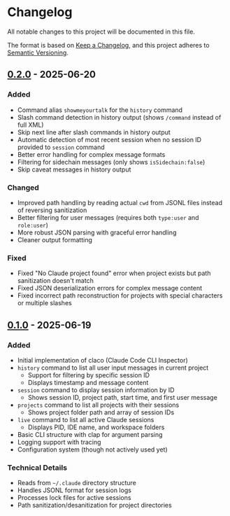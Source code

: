 # Changelog

All notable changes to this project will be documented in this file.

The format is based on [Keep a Changelog](https://keepachangelog.com/en/1.0.0/),
and this project adheres to [Semantic Versioning](https://semver.org/spec/v2.0.0.html).

## [0.2.0] - 2025-06-20

### Added
- Command alias `showmeyourtalk` for the `history` command
- Slash command detection in history output (shows `/command` instead of full XML)
- Skip next line after slash commands in history output
- Automatic detection of most recent session when no session ID provided to `session` command
- Better error handling for complex message formats
- Filtering for sidechain messages (only shows `isSidechain:false`)
- Skip caveat messages in history output

### Changed
- Improved path handling by reading actual `cwd` from JSONL files instead of reversing sanitization
- Better filtering for user messages (requires both `type:user` and `role:user`)
- More robust JSON parsing with graceful error handling
- Cleaner output formatting

### Fixed
- Fixed "No Claude project found" error when project exists but path sanitization doesn't match
- Fixed JSON deserialization errors for complex message content
- Fixed incorrect path reconstruction for projects with special characters or multiple slashes

## [0.1.0] - 2025-06-19

### Added
- Initial implementation of claco (Claude Code CLI Inspector)
- `history` command to list all user input messages in current project
  - Support for filtering by specific session ID
  - Displays timestamp and message content
- `session` command to display session information by ID
  - Shows session ID, project path, start time, and first user message
- `projects` command to list all projects with their sessions
  - Shows project folder path and array of session IDs
- `live` command to list all active Claude sessions
  - Displays PID, IDE name, and workspace folders
- Basic CLI structure with clap for argument parsing
- Logging support with tracing
- Configuration system (though not actively used yet)

### Technical Details
- Reads from `~/.claude` directory structure
- Handles JSONL format for session logs
- Processes lock files for active sessions
- Path sanitization/desanitization for project directories

[0.2.0]: https://github.com/kaichen/claco/compare/v0.1.0...v0.2.0
[0.1.0]: https://github.com/kaichen/claco/releases/tag/v0.1.0